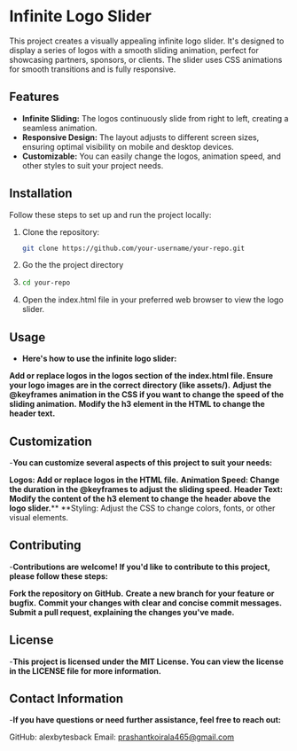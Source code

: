 # Infinite Logo Slider

This project creates a visually appealing infinite logo slider. It's designed to display a series of logos with a smooth sliding animation, perfect for showcasing partners, sponsors, or clients. The slider uses CSS animations for smooth transitions and is fully responsive.

## Features

- **Infinite Sliding:** The logos continuously slide from right to left, creating a seamless animation.
- **Responsive Design:** The layout adjusts to different screen sizes, ensuring optimal visibility on mobile and desktop devices.
- **Customizable:** You can easily change the logos, animation speed, and other styles to suit your project needs.

## Installation

Follow these steps to set up and run the project locally:

1. Clone the repository:
   ```bash
   git clone https://github.com/your-username/your-repo.git
2. Go the the project directory
3. ```bash
   cd your-repo
4. Open the index.html file in your preferred web browser to view the logo slider.

## Usage
- **Here's how to use the infinite logo slider:**

**Add or replace logos in the logos section of the index.html file. Ensure your logo images are in the correct directory (like assets/).**
**Adjust the @keyframes animation in the CSS if you want to change the speed of the sliding animation.**
**Modify the h3 element in the HTML to change the header text.**

## Customization
-**You can customize several aspects of this project to suit your needs:**

**Logos: Add or replace logos in the HTML file.**
**Animation Speed: Change the duration in the @keyframes to adjust the sliding speed.**
**Header Text: Modify the content of the h3 element to change the header above the logo slider.****
**Styling: Adjust the CSS to change colors, fonts, or other visual elements.

## Contributing
-**Contributions are welcome! If you'd like to contribute to this project, please follow these steps:**

**Fork the repository on GitHub.**
**Create a new branch for your feature or bugfix.**
**Commit your changes with clear and concise commit messages.**
**Submit a pull request, explaining the changes you've made.**

## License
-**This project is licensed under the MIT License. You can view the license in the LICENSE file for more information.**

## Contact Information
-**If you have questions or need further assistance, feel free to reach out:**

GitHub: alexbytesback
Email: prashantkoirala465@gmail.com
